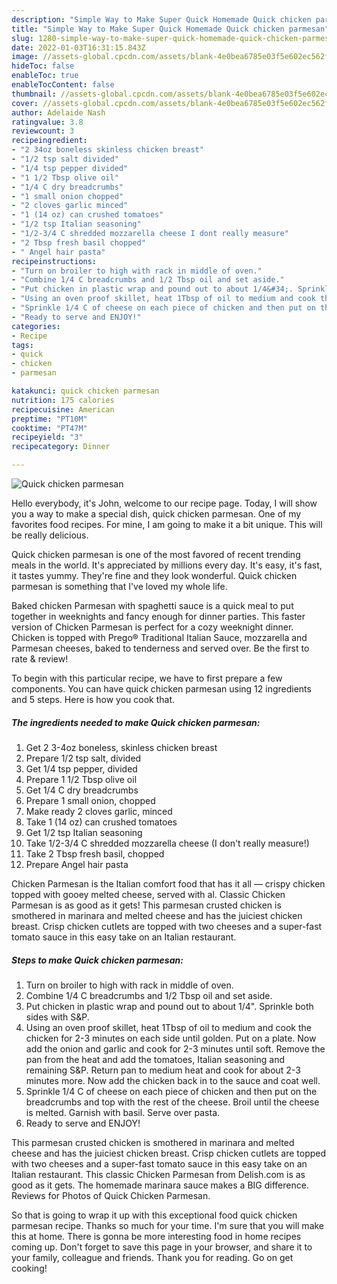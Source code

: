 ```yaml
---
description: "Simple Way to Make Super Quick Homemade Quick chicken parmesan"
title: "Simple Way to Make Super Quick Homemade Quick chicken parmesan"
slug: 1280-simple-way-to-make-super-quick-homemade-quick-chicken-parmesan
date: 2022-01-03T16:31:15.843Z
image: //assets-global.cpcdn.com/assets/blank-4e0bea6785e03f5e602ec562f230caae08da540cada707380b4fe1bbebba43da.png
hideToc: false
enableToc: true
enableTocContent: false
thumbnail: //assets-global.cpcdn.com/assets/blank-4e0bea6785e03f5e602ec562f230caae08da540cada707380b4fe1bbebba43da.png
cover: //assets-global.cpcdn.com/assets/blank-4e0bea6785e03f5e602ec562f230caae08da540cada707380b4fe1bbebba43da.png
author: Adelaide Nash
ratingvalue: 3.8
reviewcount: 3
recipeingredient:
- "2 34oz boneless skinless chicken breast"
- "1/2 tsp salt divided"
- "1/4 tsp pepper divided"
- "1 1/2 Tbsp olive oil"
- "1/4 C dry breadcrumbs"
- "1 small onion chopped"
- "2 cloves garlic minced"
- "1 (14 oz) can crushed tomatoes"
- "1/2 tsp Italian seasoning"
- "1/2-3/4 C shredded mozzarella cheese I dont really measure"
- "2 Tbsp fresh basil chopped"
- " Angel hair pasta"
recipeinstructions:
- "Turn on broiler to high with rack in middle of oven."
- "Combine 1/4 C breadcrumbs and 1/2 Tbsp oil and set aside."
- "Put chicken in plastic wrap and pound out to about 1/4&#34;. Sprinkle both sides with S&amp;P."
- "Using an oven proof skillet, heat 1Tbsp of oil to medium and cook the chicken for 2-3 minutes on each side until golden. Put on a plate. Now add the onion and garlic and cook for 2-3 minutes until soft. Remove the pan from the heat and add the tomatoes, Italian seasoning and remaining S&amp;P. Return pan to medium heat and cook for about 2-3 minutes more. Now add the chicken back in to the sauce and coat well."
- "Sprinkle 1/4 C of cheese on each piece of chicken and then put on the breadcrumbs and top with the rest of the cheese. Broil until the cheese is melted. Garnish with basil. Serve over pasta."
- "Ready to serve and ENJOY!"
categories:
- Recipe
tags:
- quick
- chicken
- parmesan

katakunci: quick chicken parmesan 
nutrition: 175 calories
recipecuisine: American
preptime: "PT10M"
cooktime: "PT47M"
recipeyield: "3"
recipecategory: Dinner

---
```



![Quick chicken parmesan](//assets-global.cpcdn.com/assets/blank-4e0bea6785e03f5e602ec562f230caae08da540cada707380b4fe1bbebba43da.png)

Hello everybody, it's John, welcome to our recipe page. Today, I will show you a way to make a special dish, quick chicken parmesan. One of my favorites food recipes. For mine, I am going to make it a bit unique. This will be really delicious.

Quick chicken parmesan is one of the most favored of recent trending meals in the world. It's appreciated by millions every day. It's easy, it's fast, it tastes yummy. They're fine and they look wonderful. Quick chicken parmesan is something that I've loved my whole life.

Baked chicken Parmesan with spaghetti sauce is a quick meal to put together in weeknights and fancy enough for dinner parties. This faster version of Chicken Parmesan is perfect for a cozy weeknight dinner. Chicken is topped with Prego® Traditional Italian Sauce, mozzarella and Parmesan cheeses, baked to tenderness and served over. Be the first to rate &amp; review!


To begin with this particular recipe, we have to first prepare a few components. You can have quick chicken parmesan using 12 ingredients and 5 steps. Here is how you cook that.

<!--inarticleads1-->

##### The ingredients needed to make Quick chicken parmesan:

1. Get 2 3-4oz boneless, skinless chicken breast
1. Prepare 1/2 tsp salt, divided
1. Get 1/4 tsp pepper, divided
1. Prepare 1 1/2 Tbsp olive oil
1. Get 1/4 C dry breadcrumbs
1. Prepare 1 small onion, chopped
1. Make ready 2 cloves garlic, minced
1. Take 1 (14 oz) can crushed tomatoes
1. Get 1/2 tsp Italian seasoning
1. Take 1/2-3/4 C shredded mozzarella cheese (I don&#39;t really measure!)
1. Take 2 Tbsp fresh basil, chopped
1. Prepare  Angel hair pasta


Chicken Parmesan is the Italian comfort food that has it all — crispy chicken topped with gooey melted cheese, served with al. Classic Chicken Parmesan is as good as it gets! This parmesan crusted chicken is smothered in marinara and melted cheese and has the juiciest chicken breast. Crisp chicken cutlets are topped with two cheeses and a super-fast tomato sauce in this easy take on an Italian restaurant. 

<!--inarticleads2-->

##### Steps to make Quick chicken parmesan:

1. Turn on broiler to high with rack in middle of oven.
1. Combine 1/4 C breadcrumbs and 1/2 Tbsp oil and set aside.
1. Put chicken in plastic wrap and pound out to about 1/4&#34;. Sprinkle both sides with S&amp;P.
1. Using an oven proof skillet, heat 1Tbsp of oil to medium and cook the chicken for 2-3 minutes on each side until golden. Put on a plate. Now add the onion and garlic and cook for 2-3 minutes until soft. Remove the pan from the heat and add the tomatoes, Italian seasoning and remaining S&amp;P. Return pan to medium heat and cook for about 2-3 minutes more. Now add the chicken back in to the sauce and coat well.
1. Sprinkle 1/4 C of cheese on each piece of chicken and then put on the breadcrumbs and top with the rest of the cheese. Broil until the cheese is melted. Garnish with basil. Serve over pasta.
1. Ready to serve and ENJOY!

This parmesan crusted chicken is smothered in marinara and melted cheese and has the juiciest chicken breast. Crisp chicken cutlets are topped with two cheeses and a super-fast tomato sauce in this easy take on an Italian restaurant. This classic Chicken Parmesan from Delish.com is as good as it gets. The homemade marinara sauce makes a BIG difference. Reviews for Photos of Quick Chicken Parmesan. 

So that is going to wrap it up with this exceptional food quick chicken parmesan recipe. Thanks so much for your time. I'm sure that you will make this at home. There is gonna be more interesting food in home recipes coming up. Don't forget to save this page in your browser, and share it to your family, colleague and friends. Thank you for reading. Go on get cooking!
